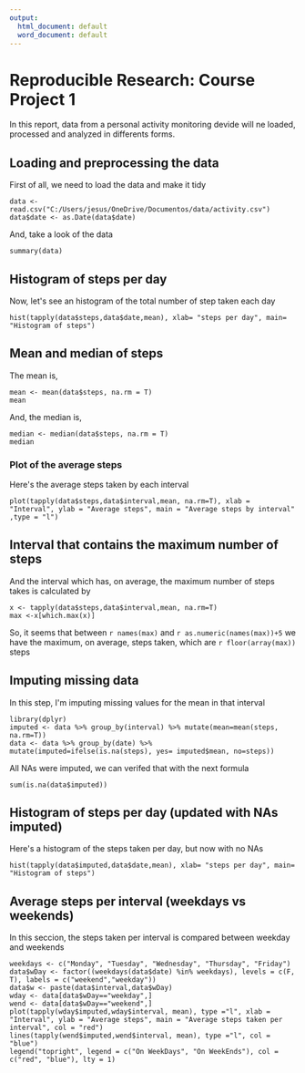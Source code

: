 ```yaml
---
output:
  html_document: default
  word_document: default
---
```

Reproducible Research: Course Project 1
==========================================

In this report, data from a personal activity monitoring devide will ne loaded, processed and analyzed in differents forms.


## Loading and preprocessing the data  

First of all, we need to load the data and make it tidy

```{r loading}
data <- read.csv("C:/Users/jesus/OneDrive/Documentos/data/activity.csv")
data$date <- as.Date(data$date)
```

And, take a look of the data

```{r}
summary(data)
```

## Histogram of steps per day

Now, let's see an histogram of the total number of step taken each day

```{r histogram}
hist(tapply(data$steps,data$date,mean), xlab= "steps per day", main= "Histogram of steps")
```


## Mean and median of steps

The mean is, 

```{r mean}
mean <- mean(data$steps, na.rm = T)
mean
```

And, the median is,

```{r median}
median <- median(data$steps, na.rm = T)
median
```

### Plot of the average steps

Here's the average steps taken by each interval

```{r interval}
plot(tapply(data$steps,data$interval,mean, na.rm=T), xlab = "Interval", ylab = "Average steps", main = "Average steps by interval" ,type = "l")
```

## Interval that contains the maximum number of steps

And the interval which has, on average, the maximum number of steps takes is calculated by

```{r maximum}
x <- tapply(data$steps,data$interval,mean, na.rm=T)
max <-x[which.max(x)]
```

So, it seems that between `r names(max)` and `r as.numeric(names(max))+5` we have the maximum, on average, steps taken, which are `r floor(array(max))` steps


## Imputing missing data

In this step, I'm imputing missing values for the mean in that interval

```{r impute, message=F, warning=F}
library(dplyr)
imputed <- data %>% group_by(interval) %>% mutate(mean=mean(steps, na.rm=T))
data <- data %>% group_by(date) %>% mutate(imputed=ifelse(is.na(steps), yes= imputed$mean, no=steps))
```

All NAs were imputed, we can verifed that with the next formula

```{r verify}
sum(is.na(data$imputed))
```

## Histogram of steps per day (updated with NAs imputed)

Here's a histogram of the steps taken per day, but now with no NAs

```{r hist, fig.height=4}
hist(tapply(data$imputed,data$date,mean), xlab= "steps per day", main= "Histogram of steps")
```

## Average steps per interval (weekdays vs weekends)

In this seccion, the steps taken per interval is compared between weekday and weekends

```{r week}
weekdays <- c("Monday", "Tuesday", "Wednesday", "Thursday", "Friday")
data$wDay <- factor((weekdays(data$date) %in% weekdays), levels = c(F, T), labels = c("weekend","weekday"))
data$w <- paste(data$interval,data$wDay)
wday <- data[data$wDay=="weekday",]
wend <- data[data$wDay=="weekend",]
plot(tapply(wday$imputed,wday$interval, mean), type ="l", xlab = "Interval", ylab = "Average steps", main = "Average steps taken per interval", col = "red")
lines(tapply(wend$imputed,wend$interval, mean), type ="l", col = "blue")
legend("topright", legend = c("On WeekDays", "On WeekEnds"), col = c("red", "blue"), lty = 1)
```







